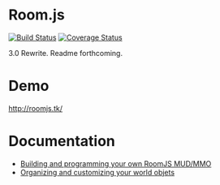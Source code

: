 Room.js
=======
[![Build Status](https://travis-ci.org/doughsay/room.js.svg?branch=master)](https://travis-ci.org/doughsay/room.js) [![Coverage Status](https://coveralls.io/repos/github/doughsay/room.js/badge.svg?branch=master)](https://coveralls.io/github/doughsay/room.js?branch=master)

3.0 Rewrite. Readme forthcoming.

Demo
====

http://roomjs.tk/


Documentation
=============

- [Building and programming your own RoomJS MUD/MMO](doc/PROGRAMMING.md)
- [Organizing and customizing your world objets](doc/CUSTOMIZING.md)


